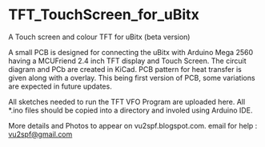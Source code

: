 # TFT_TouchScreen_for_uBitx
A Touch screen and colour TFT for uBitx (beta version)

A small PCB is designed for connecting the uBitx with Arduino Mega 2560 having a MCUFriend 2.4 inch TFT display and Touch Screen. The circuit diagram and PCb are created in KiCad. PCB pattern for heat transfer is given along with a overlay. This being first version of PCB, some variations are expected in future updates.

All sketches needed to run the TFT VFO Program are uploaded here. All *.ino files should be copied into a directory and involed using Arduino IDE. 

More details and Photos to appear on vu2spf.blogspot.com.
email for help : vu2spf@gmail.com
